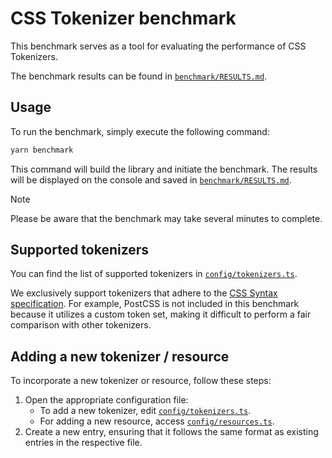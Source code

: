 # CSS Tokenizer benchmark

This benchmark serves as a tool for evaluating the performance of CSS Tokenizers.

The benchmark results can be found in [`benchmark/RESULTS.md`][results].

## Usage

To run the benchmark, simply execute the following command:

```sh
yarn benchmark
```

This command will build the library and initiate the benchmark. The results will be displayed on the console and saved
in [`benchmark/RESULTS.md`][results].

> [!NOTE]
> Please be aware that the benchmark may take several minutes to complete.

## Supported tokenizers

You can find the list of supported tokenizers in [`config/tokenizers.ts`][tokenizers-config].

We exclusively support tokenizers that adhere to the [CSS Syntax specification][css-specs]. For example, PostCSS is not
included in this benchmark because it utilizes a custom token set, making it difficult to perform a fair comparison with
other tokenizers.

## Adding a new tokenizer / resource

To incorporate a new tokenizer or resource, follow these steps:

1. Open the appropriate configuration file:
    - To add a new tokenizer, edit [`config/tokenizers.ts`][tokenizers-config].
    - For adding a new resource, access [`config/resources.ts`][resources-config].
2. Create a new entry, ensuring that it follows the same format as existing entries in the respective file.

[css-specs]: https://www.w3.org/TR/css-syntax-3/
[resources-config]: ./config/resources.ts
[results]: ./RESULTS.md
[tokenizers-config]: ./config/tokenizers.ts
